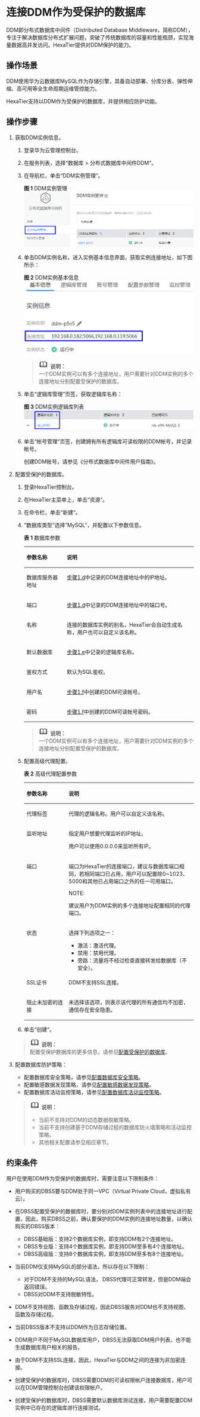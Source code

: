 # 连接DDM作为受保护的数据库<a name="ZH-CN_TOPIC_0121926605"></a>

DDM即分布式数据库中间件（Distributed Database Middleware，简称DDM），专注于解决数据库分布式扩展问题，突破了传统数据库的容量和性能瓶颈，实现海量数据高并发访问。HexaTier提供对DDM保护的能力。

## 操作场景<a name="zh-cn_topic_0115979488_section686515561145"></a>

DDM使用华为云数据库MySQL作为存储引擎，具备自动部署、分库分表、弹性伸缩、高可用等全生命周期运维管控能力。

HexaTier支持以DDM作为受保护的数据库，并提供相应防护功能。

## 操作步骤<a name="zh-cn_topic_0115979488_section5582172252"></a>

1.  获取DDM实例信息。
    1.  登录华为云管理控制台。
    2.  在服务列表，选择“数据库 \> 分布式数据库中间件DDM“。
    3.  在导航栏，单击“DDM实例管理“。

        **图 1**  DDM实例管理<a name="zh-cn_topic_0115979488_fig19754184118420"></a>  
        ![](figures/DDM实例管理.png "DDM实例管理")

    4.  <a name="zh-cn_topic_0115979488_li15771276415"></a>单击DDM实例名称，进入实例基本信息界面，获取实例连接地址，如下图所示：

        **图 2**  DDM实例基本信息<a name="zh-cn_topic_0115979488_fig1151515201944"></a>  
        ![](figures/DDM实例基本信息.png "DDM实例基本信息")

        >![](public_sys-resources/icon-note.gif) **说明：**   
        >一个DDM实例可以有多个连接地址，用户需要针对DDM实例的多个连接地址分别配置受保护的数据库。  

    5.  <a name="zh-cn_topic_0115979488_li02933341344"></a>单击“逻辑库管理“页签，获取逻辑库名称：

        **图 3**  DDM实例逻辑库列表<a name="zh-cn_topic_0115979488_fig138795119518"></a>  
        ![](figures/DDM实例逻辑库列表.png "DDM实例逻辑库列表")

    6.  <a name="zh-cn_topic_0115979488_li41698615142"></a>单击“帐号管理“页签，创建拥有所有逻辑库可读权限的DDM帐号，并记录帐号。

        创建DDM帐号，请参见《分布式数据库中间件用户指南》。


2.  配置受保护的数据库。

    1.  登录HexaTier控制台。
    2.  在HexaTier主菜单上，单击“资源“。
    3.  在命令栏，单击“新建“。
    4.  “数据库类型“选择“MySQL“，并配置以下参数信息。

        **表 1**  数据库参数

        <a name="zh-cn_topic_0115979488_table1389095324610"></a>
        <table><thead align="left"><tr id="zh-cn_topic_0115979488_row108902534462"><th class="cellrowborder" valign="top" width="23.68%" id="mcps1.2.3.1.1"><p id="zh-cn_topic_0115979488_p16890853114616"><a name="zh-cn_topic_0115979488_p16890853114616"></a><a name="zh-cn_topic_0115979488_p16890853114616"></a>参数名称</p>
        </th>
        <th class="cellrowborder" valign="top" width="76.32%" id="mcps1.2.3.1.2"><p id="zh-cn_topic_0115979488_p16890253174611"><a name="zh-cn_topic_0115979488_p16890253174611"></a><a name="zh-cn_topic_0115979488_p16890253174611"></a>说明</p>
        </th>
        </tr>
        </thead>
        <tbody><tr id="zh-cn_topic_0115979488_row689014536469"><td class="cellrowborder" valign="top" width="23.68%" headers="mcps1.2.3.1.1 "><p id="zh-cn_topic_0115979488_p14890185354617"><a name="zh-cn_topic_0115979488_p14890185354617"></a><a name="zh-cn_topic_0115979488_p14890185354617"></a>数据库服务器地址</p>
        </td>
        <td class="cellrowborder" valign="top" width="76.32%" headers="mcps1.2.3.1.2 "><p id="zh-cn_topic_0115979488_p7890453104616"><a name="zh-cn_topic_0115979488_p7890453104616"></a><a name="zh-cn_topic_0115979488_p7890453104616"></a><a href="#ZH-CN_TOPIC_0121926605__zh-cn_topic_0115979488_li15771276415">步骤1.d</a>中记录的DDM连接地址中的IP地址。</p>
        </td>
        </tr>
        <tr id="zh-cn_topic_0115979488_row12890653184613"><td class="cellrowborder" valign="top" width="23.68%" headers="mcps1.2.3.1.1 "><p id="zh-cn_topic_0115979488_p189095334615"><a name="zh-cn_topic_0115979488_p189095334615"></a><a name="zh-cn_topic_0115979488_p189095334615"></a>端口</p>
        </td>
        <td class="cellrowborder" valign="top" width="76.32%" headers="mcps1.2.3.1.2 "><p id="zh-cn_topic_0115979488_p28901553134619"><a name="zh-cn_topic_0115979488_p28901553134619"></a><a name="zh-cn_topic_0115979488_p28901553134619"></a><a href="#ZH-CN_TOPIC_0121926605__zh-cn_topic_0115979488_li15771276415">步骤1.d</a>中记录的DDM连接地址中的端口号。</p>
        </td>
        </tr>
        <tr id="zh-cn_topic_0115979488_row8890053124611"><td class="cellrowborder" valign="top" width="23.68%" headers="mcps1.2.3.1.1 "><p id="zh-cn_topic_0115979488_p178907533465"><a name="zh-cn_topic_0115979488_p178907533465"></a><a name="zh-cn_topic_0115979488_p178907533465"></a>名称</p>
        </td>
        <td class="cellrowborder" valign="top" width="76.32%" headers="mcps1.2.3.1.2 "><p id="zh-cn_topic_0115979488_p589016532464"><a name="zh-cn_topic_0115979488_p589016532464"></a><a name="zh-cn_topic_0115979488_p589016532464"></a>连接的数据库实例的别名，HexaTier会自动生成名称，用户也可以自定义该名称。</p>
        </td>
        </tr>
        <tr id="zh-cn_topic_0115979488_row38901253174614"><td class="cellrowborder" valign="top" width="23.68%" headers="mcps1.2.3.1.1 "><p id="zh-cn_topic_0115979488_p14890553184610"><a name="zh-cn_topic_0115979488_p14890553184610"></a><a name="zh-cn_topic_0115979488_p14890553184610"></a>默认数据库</p>
        </td>
        <td class="cellrowborder" valign="top" width="76.32%" headers="mcps1.2.3.1.2 "><p id="zh-cn_topic_0115979488_p4890353114614"><a name="zh-cn_topic_0115979488_p4890353114614"></a><a name="zh-cn_topic_0115979488_p4890353114614"></a><a href="#ZH-CN_TOPIC_0121926605__zh-cn_topic_0115979488_li02933341344">步骤1.e</a>中记录的逻辑库名称。</p>
        </td>
        </tr>
        <tr id="zh-cn_topic_0115979488_row48901753104616"><td class="cellrowborder" valign="top" width="23.68%" headers="mcps1.2.3.1.1 "><p id="zh-cn_topic_0115979488_p8890205316462"><a name="zh-cn_topic_0115979488_p8890205316462"></a><a name="zh-cn_topic_0115979488_p8890205316462"></a>鉴权方式</p>
        </td>
        <td class="cellrowborder" valign="top" width="76.32%" headers="mcps1.2.3.1.2 "><p id="zh-cn_topic_0115979488_p1989035318461"><a name="zh-cn_topic_0115979488_p1989035318461"></a><a name="zh-cn_topic_0115979488_p1989035318461"></a>默认为SQL鉴权。</p>
        </td>
        </tr>
        <tr id="zh-cn_topic_0115979488_row9890205314612"><td class="cellrowborder" valign="top" width="23.68%" headers="mcps1.2.3.1.1 "><p id="zh-cn_topic_0115979488_p11890165311465"><a name="zh-cn_topic_0115979488_p11890165311465"></a><a name="zh-cn_topic_0115979488_p11890165311465"></a>用户名</p>
        </td>
        <td class="cellrowborder" valign="top" width="76.32%" headers="mcps1.2.3.1.2 "><p id="zh-cn_topic_0115979488_p15890145384620"><a name="zh-cn_topic_0115979488_p15890145384620"></a><a name="zh-cn_topic_0115979488_p15890145384620"></a><a href="#ZH-CN_TOPIC_0121926605__zh-cn_topic_0115979488_li41698615142">步骤1.f</a>中创建的DDM可读帐号。</p>
        </td>
        </tr>
        <tr id="zh-cn_topic_0115979488_row6890115312465"><td class="cellrowborder" valign="top" width="23.68%" headers="mcps1.2.3.1.1 "><p id="zh-cn_topic_0115979488_p12890653124615"><a name="zh-cn_topic_0115979488_p12890653124615"></a><a name="zh-cn_topic_0115979488_p12890653124615"></a>密码</p>
        </td>
        <td class="cellrowborder" valign="top" width="76.32%" headers="mcps1.2.3.1.2 "><p id="zh-cn_topic_0115979488_p7890165334613"><a name="zh-cn_topic_0115979488_p7890165334613"></a><a name="zh-cn_topic_0115979488_p7890165334613"></a><a href="#ZH-CN_TOPIC_0121926605__zh-cn_topic_0115979488_li41698615142">步骤1.f</a>中创建的DDM可读帐号密码。</p>
        </td>
        </tr>
        </tbody>
        </table>

        >![](public_sys-resources/icon-note.gif) **说明：**   
        >一个DDM实例可以有多个连接地址，用户需要针对DDM实例的多个连接地址分别配置受保护的数据库。  

    5.  配置高级代理配置。

        **表 2**  高级代理配置参数

        <a name="zh-cn_topic_0115979488_table2090725374618"></a>
        <table><thead align="left"><tr id="zh-cn_topic_0115979488_row19907155320466"><th class="cellrowborder" valign="top" width="24.81%" id="mcps1.2.3.1.1"><p id="zh-cn_topic_0115979488_p199071753144619"><a name="zh-cn_topic_0115979488_p199071753144619"></a><a name="zh-cn_topic_0115979488_p199071753144619"></a>参数名称</p>
        </th>
        <th class="cellrowborder" valign="top" width="75.19%" id="mcps1.2.3.1.2"><p id="zh-cn_topic_0115979488_p790755374610"><a name="zh-cn_topic_0115979488_p790755374610"></a><a name="zh-cn_topic_0115979488_p790755374610"></a>说明</p>
        </th>
        </tr>
        </thead>
        <tbody><tr id="zh-cn_topic_0115979488_row119071553104612"><td class="cellrowborder" valign="top" width="24.81%" headers="mcps1.2.3.1.1 "><p id="zh-cn_topic_0115979488_p290775324611"><a name="zh-cn_topic_0115979488_p290775324611"></a><a name="zh-cn_topic_0115979488_p290775324611"></a>代理标签</p>
        </td>
        <td class="cellrowborder" valign="top" width="75.19%" headers="mcps1.2.3.1.2 "><p id="zh-cn_topic_0115979488_p169071753114613"><a name="zh-cn_topic_0115979488_p169071753114613"></a><a name="zh-cn_topic_0115979488_p169071753114613"></a>代理的逻辑名称。用户可以自定义该名称。</p>
        </td>
        </tr>
        <tr id="zh-cn_topic_0115979488_row189071053104613"><td class="cellrowborder" valign="top" width="24.81%" headers="mcps1.2.3.1.1 "><p id="zh-cn_topic_0115979488_p2907165310461"><a name="zh-cn_topic_0115979488_p2907165310461"></a><a name="zh-cn_topic_0115979488_p2907165310461"></a>监听地址</p>
        </td>
        <td class="cellrowborder" valign="top" width="75.19%" headers="mcps1.2.3.1.2 "><p id="zh-cn_topic_0115979488_p59078534465"><a name="zh-cn_topic_0115979488_p59078534465"></a><a name="zh-cn_topic_0115979488_p59078534465"></a>指定用户想要代理监听的IP地址。</p>
        <p id="zh-cn_topic_0115979488_p09071553104611"><a name="zh-cn_topic_0115979488_p09071553104611"></a><a name="zh-cn_topic_0115979488_p09071553104611"></a>用户可以使用0.0.0.0来监听所有IP。</p>
        </td>
        </tr>
        <tr id="zh-cn_topic_0115979488_row13907753134614"><td class="cellrowborder" valign="top" width="24.81%" headers="mcps1.2.3.1.1 "><p id="zh-cn_topic_0115979488_p49077530469"><a name="zh-cn_topic_0115979488_p49077530469"></a><a name="zh-cn_topic_0115979488_p49077530469"></a>端口</p>
        </td>
        <td class="cellrowborder" valign="top" width="75.19%" headers="mcps1.2.3.1.2 "><p id="zh-cn_topic_0115979488_p1907115310467"><a name="zh-cn_topic_0115979488_p1907115310467"></a><a name="zh-cn_topic_0115979488_p1907115310467"></a>端口为HexaTier的连接端口，建议与数据库端口相同，若相同端口已占用，用户可以配置除0~1023、5000和其他已占用端口之外的任一可用端口。</p>
        <div class="note" id="zh-cn_topic_0115979488_note29071253144613"><a name="zh-cn_topic_0115979488_note29071253144613"></a><a name="zh-cn_topic_0115979488_note29071253144613"></a><span class="notetitle"> NOTE: </span><div class="notebody"><p id="zh-cn_topic_0115979488_p169071653164616"><a name="zh-cn_topic_0115979488_p169071653164616"></a><a name="zh-cn_topic_0115979488_p169071653164616"></a>建议用户为DDM实例的多个连接地址配置相同的代理端口。</p>
        </div></div>
        </td>
        </tr>
        <tr id="zh-cn_topic_0115979488_row15907115304617"><td class="cellrowborder" valign="top" width="24.81%" headers="mcps1.2.3.1.1 "><p id="zh-cn_topic_0115979488_p119073539468"><a name="zh-cn_topic_0115979488_p119073539468"></a><a name="zh-cn_topic_0115979488_p119073539468"></a>状态</p>
        </td>
        <td class="cellrowborder" valign="top" width="75.19%" headers="mcps1.2.3.1.2 "><p id="zh-cn_topic_0115979488_p49078539462"><a name="zh-cn_topic_0115979488_p49078539462"></a><a name="zh-cn_topic_0115979488_p49078539462"></a>选择下列选项之一：</p>
        <a name="zh-cn_topic_0115979488_ul179071653164618"></a><a name="zh-cn_topic_0115979488_ul179071653164618"></a><ul id="zh-cn_topic_0115979488_ul179071653164618"><li>激活：激活代理。</li><li>禁用：禁用代理。</li><li>旁路：流量将不经过检查直接转发给数据库（不安全）。</li></ul>
        </td>
        </tr>
        <tr id="zh-cn_topic_0115979488_row159071753134612"><td class="cellrowborder" valign="top" width="24.81%" headers="mcps1.2.3.1.1 "><p id="zh-cn_topic_0115979488_p590715354618"><a name="zh-cn_topic_0115979488_p590715354618"></a><a name="zh-cn_topic_0115979488_p590715354618"></a>SSL证书</p>
        </td>
        <td class="cellrowborder" valign="top" width="75.19%" headers="mcps1.2.3.1.2 "><p id="zh-cn_topic_0115979488_p159071953164620"><a name="zh-cn_topic_0115979488_p159071953164620"></a><a name="zh-cn_topic_0115979488_p159071953164620"></a>DDM不支持SSL连接。</p>
        </td>
        </tr>
        <tr id="zh-cn_topic_0115979488_row390745315462"><td class="cellrowborder" valign="top" width="24.81%" headers="mcps1.2.3.1.1 "><p id="zh-cn_topic_0115979488_p09072053164618"><a name="zh-cn_topic_0115979488_p09072053164618"></a><a name="zh-cn_topic_0115979488_p09072053164618"></a>阻止未加密的连接</p>
        </td>
        <td class="cellrowborder" valign="top" width="75.19%" headers="mcps1.2.3.1.2 "><p id="zh-cn_topic_0115979488_p390717532461"><a name="zh-cn_topic_0115979488_p390717532461"></a><a name="zh-cn_topic_0115979488_p390717532461"></a>未选择该选项，则表示该代理的所有通信均不加密，通信存在安全隐患。</p>
        </td>
        </tr>
        </tbody>
        </table>

    6.  单击“创建“。

    >![](public_sys-resources/icon-note.gif) **说明：**   
    >配置受保护数据库的更多信息，请参见[配置受保护的数据库](配置受保护的数据库.md#ZH-CN_TOPIC_0111166540)。  

3.  配置数据库防护策略：

    -   配置数据库安全策略，请参见[配置数据库安全策略](数据库安全策略简介.md#ZH-CN_TOPIC_0111166347)。
    -   配置敏感数据发现策略，请参见[配置敏感数据发现策略](敏感数据发现策略简介.md#ZH-CN_TOPIC_0111166439)。
    -   配置数据库活动监控策略，请参见[配置数据库活动监控策略](数据库活动监控策略简介.md#ZH-CN_TOPIC_0111166432)。

    >![](public_sys-resources/icon-note.gif) **说明：**   
    >-   当前不支持对DDM的动态数据脱敏策略。  
    >-   当前不支持创建基于DDM存储过程的数据库防火墙策略和活动监控策略。  
    >-   其他相关配置请参见相应章节。  


## 约束条件<a name="zh-cn_topic_0115979488_section148658211359"></a>

用户在使用DDM作为受保护的数据库时，需要注意以下限制条件：

-   用户购买的DBSS要与DDM处于同一VPC（Virtual Private Cloud，虚拟私有云）。
-   在DBSS配置受保护的数据库时，要分别对DDM实例列表中的连接地址进行配置，因此，购买DBSS之前，确认要保护的DDM实例的连接地址数量，以确认购买的DBSS版本：
    -   DBSS基础版：支持2个数据库实例，即支持DDM有2个连接地址。
    -   DBSS专业版：支持4个数据库实例，即支持DDM至多有4个连接地址。
    -   DBSS高级版：支持8个数据库实例，即支持DDM至多有8个连接地址。

-   当前DDM仅支持MySQL的部分语法，所以存在以下限制：
    -   对于DDM不支持的MySQL语法， DBSS代理可正常转发，但是DDM端会返回错误。
    -   DBSS对DDM不支持脱敏特性。

-   DDM不支持视图、函数及存储过程，因此DBSS服务对DDM也不支持视图、函数及存储过程。
-   当前DBSS版本不支持以DDM作为日志存储位置。
-   DDM用户不同于MySQL数据库用户，DBSS无法获取DDM用户列表，也不能生成数据库用户相关的报告。
-   由于DDM不支持SSL连接，因此，HexaTier与DDM之间的连接为非加密连接。
-   创建受保护的数据库时，DBSS需要DDM的可读权限帐户连接数据库，用户可以在DDM管理控制台创建该权限帐户。
-   创建受保护的数据库时，DBSS需要默认数据库测试连接，用户需要配置DDM实例中已存在的逻辑库进行连接测试。

